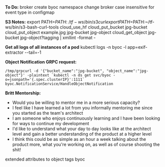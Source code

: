 **To Do:**
broker create byoc namespace
change broker case insensitive for event type in configmap

**S3 Notes:**
export PATH=$PATH:~/tf-ws/bin/s3curl
export PATH=$PATH:~/tf-ws/bin/s3-bash-curl-tools
cloud_use_hf
cloud_put_bucket jpg-bucket
cloud_put_object example.jpg jpg-bucket jpg-object
cloud_get_object jpg-bucket jpg-object?tagging | xmllint -format -

**Get all logs of all instances of a pod**
kubectl logs -n byoc -l app=exif-extractor --tail=-1

**Object Notification GRPC request:**
```
/tmp/grpcurl -d '{"bucket_name":"jpg-bucket", "object_name":"jpg-object"}' -plaintext `kubectl -n ds get svc/byoc -o=jsonpath='{.spec.clusterIP}':1111` byoc.NotificationService/HandleObjectNotification
```

**Britt Mentorship:**
- Would you be willing to mentor me in a more serious capacity?
- I feel like I have learned a lot from you informally mentoring me since you started as the team's architect
- I am someone who enjoys continuously learning and I have been looking for ways to continue my development
- I'd like to understand what your day to day looks like at the architect level and gain a better understanding of the product at a higher level
- I think this could be as simple as an hour a week talking about the product more, what you're working on, as well as of course shooting the shit!

extended attributes to object tags byoc